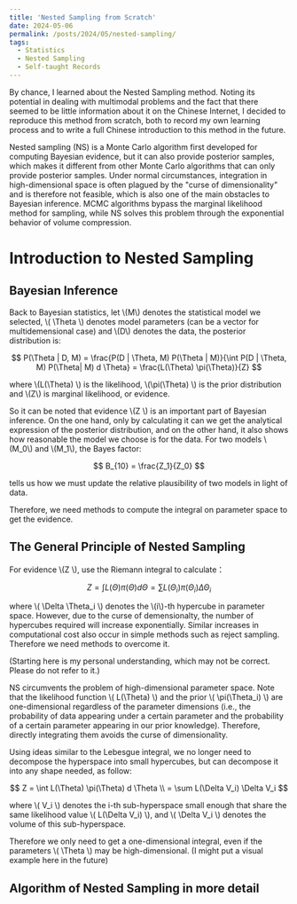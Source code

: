 ```yaml
---
title: 'Nested Sampling from Scratch'
date: 2024-05-06
permalink: /posts/2024/05/nested-sampling/
tags:
  - Statistics
  - Nested Sampling
  - Self-taught Records
---
```


By chance, I learned about the Nested Sampling method. Noting its potential in dealing with multimodal problems and the fact that there seemed to be little information about it on the Chinese Internet, I decided to reproduce this method from scratch, both to record my own learning process and to write a full Chinese introduction to this method in the future.

Nested sampling (NS) is a Monte Carlo algorithm first developed for computing Bayesian evidence, but it can also provide posterior samples, which makes it different from other Monte Carlo algorithms that can only provide posterior samples. Under normal circumstances, integration in high-dimensional space is often plagued by the "curse of dimensionality" and is therefore not feasible, which is also one of the main obstacles to Bayesian inference. MCMC algorithms bypass the marginal likelihood method for sampling, while NS solves this problem through the exponential behavior of volume compression.

Introduction to Nested Sampling
======

Bayesian Inference
------

Back to Bayesian statistics, let \\(M\\) denotes the statistical model we selected, \\( \Theta \\) denotes model parameters (can be a vector for multidemensional case) and \\(D\\) denotes the data, the posterior distribution is:

$$
P(\Theta | D, M) = \frac{P(D | \Theta, M) P(\Theta | M)}{\int P(D | \Theta, M) P(\Theta| M) d \Theta} = \frac{L(\Theta) \pi(\Theta)}{Z}
$$

where \\(L(\Theta) \\) is the likelihood, \\(\pi(\Theta) \\) is the prior distribution and \\(Z\\) is marginal likelihood, or evidence.

So it can be noted that evidence \\(Z \\) is an important part of Bayesian inference. On the one hand, only by calculating it can we get the analytical expression of the posterior distribution, and on the other hand, it also shows how reasonable the model we choose is for the data. For two models \\(M_0\\) and \\(M_1\\), the Bayes factor:

$$
B_{10} = \frac{Z_1}{Z_0}
$$

tells us how we must update the relative plausibility of two models in light of data.

Therefore, we need methods to compute the integral on parameter space to get the evidence.

The General Principle of Nested Sampling
------

For evidence \\(Z \\), use the Riemann integral to calculate：

$$
Z = \int L(\Theta) \pi(\Theta) d \Theta = \sum L(\Theta_i) \pi(\Theta_i) \Delta \Theta_i
$$

where \\( \Delta \Theta_i \\) denotes the \\(i\\)-th hypercube in parameter space. However, due to the curse of demensionalty, the number of hypercubes required will increase exponentially. Similar increases in computational cost also occur in simple methods such as reject sampling. Therefore we need methods to overcome it.

(Starting here is my personal understanding, which may not be correct. Please do not refer to it.)

NS circumvents the problem of high-dimensional parameter space. Note that the likelihood function \\( L(\Theta) \\) and the prior \\( \pi(\Theta_i) \\) are one-dimensional regardless of the parameter dimensions (i.e., the probability of data appearing under a certain parameter and the probability of a certain parameter appearing in our prior knowledge). Therefore, directly integrating them avoids the curse of dimensionality.

Using ideas similar to the Lebesgue integral, we no longer need to decompose the hyperspace into small hypercubes, but can decompose it into any shape needed, as follow:

$$
Z = \int L(\Theta) \pi(\Theta) d \Theta \\
= \sum L(\Delta V_i) \Delta V_i
$$

where \\( V_i \\) denotes the i-th sub-hyperspace small enough that share the same likelihood value \\( L(\Delta V_i) \\), and \\( \Delta V_i \\) denotes the volume of this sub-hyperspace.

Therefore we only need to get a one-dimensional integral, even if the parameters \\( \Theta \\) may be high-dimensional. (I might put a visual example here in the future)

Algorithm of Nested Sampling in more detail
------

